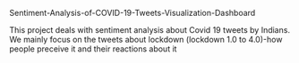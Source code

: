 Sentiment-Analysis-of-COVID-19-Tweets-Visualization-Dashboard

This project deals with sentiment analysis about Covid 19 tweets by Indians. We mainly focus on the tweets about lockdown (lockdown 1.0 to 4.0)-how people preceive it and their reactions about it
